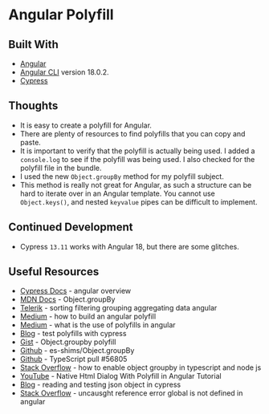 # Angular Polyfill

## Built With

- [Angular](https://angular.dev)
- [Angular CLI](https://github.com/angular/angular-cli) version 18.0.2.
- [Cypress](https://www.cypress.io)

## Thoughts

- It is easy to create a polyfill for Angular.
- There are plenty of resources to find polyfills that you can copy and paste.
- It is important to verify that the polyfill is actually being used.  I added a `console.log` to see if the polyfill was being used.  I also checked for the polyfill file in the bundle.
- I used the new `Object.groupBy` method for my polyfill subject.  
- This method is really not great for Angular, as such a structure can be hard to iterate over in an Angular template.  You cannot use `Object.keys()`, and nested `keyvalue` pipes can be difficult to implement.

## Continued Development

- Cypress `13.11` works with Angular 18, but there are some glitches.  

## Useful Resources

- [Cypress Docs](https://docs.cypress.io/guides/component-testing/angular/overview) - angular overview
- [MDN Docs](https://developer.mozilla.org/en-US/docs/Web/JavaScript/Reference/Global_Objects/Object/groupBy#browser_compatibility) - Object.groupBy
- [Telerik](https://www.telerik.com/blogs/sorting-filtering-grouping-aggregating-data-angular) - sorting filtering grouping aggregating data angular
- [Medium](https://itnext.io/how-to-build-an-angular-polyfill-0d1d4ddc9aea) - how to build an angular polyfill
- [Medium](https://frontendinterviewquestions.medium.com/what-is-the-use-of-polyfills-in-angular-02b258ad1c5c) - what is the use of polyfills in angular
- [Blog](https://glebbahmutov.com/blog/test-polyfills/) - test polyfills with cypress
- [Gist](https://gist.github.com/gtrabanco/7c97bd41aa74af974fa935bfb5044b6e) - Object.groupby polyfill
- [Github](https://github.com/es-shims/Object.groupBy) - es-shims/Object.groupBy
- [Github](https://github.com/microsoft/TypeScript/pull/56805) - TypeScript pull #56805
- [Stack Overflow](https://stackoverflow.com/questions/77663053/how-to-enable-object-groupby-in-typescript-and-node-js) - how to enable object groupby in typescript and node js
- [YouTube](https://www.youtube.com/watch?v=DLRi9pEnqPI) - Native Html Dialog With Polyfill in Angular Tutorial
- [Blog](https://filiphric.com/reading-and-testing-json-object-in-cypress) - reading and testing json object in cypress
- [Stack Overflow](https://stackoverflow.com/questions/74579858/uncaught-referenceerror-global-is-not-defined-in-angular) - uncausght reference error global is not defined in angular
